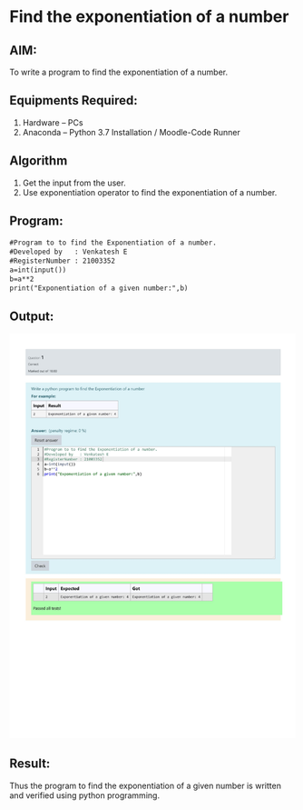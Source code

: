 # Find the exponentiation of a number
## AIM:
To write a program to find the exponentiation of a number.
## Equipments Required:
1. Hardware – PCs
2. Anaconda – Python 3.7 Installation / Moodle-Code Runner
## Algorithm
1. Get the input from the user.
2. Use exponentiation operator to find the exponentiation of a number.
## Program:
```
#Program to to find the Exponentiation of a number.
#Developed by   : Venkatesh E 
#RegisterNumber : 21003352
a=int(input())
b=a**2
print("Exponentiation of a given number:",b)
```
## Output:
![expo](exponential.jpg)
## Result:
Thus the program to find the exponentiation of a given number is written and verified using python programming.
